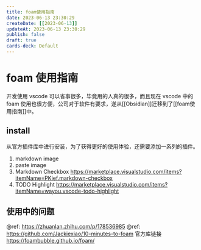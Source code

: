 ```yaml
---
title: foam使用指南
date: 2023-06-13 23:30:29
createDate: [[2023-06-13]]
updateAt: 2023-06-13 23:30:29
publish: false
draft: true
cards-deck: Default
---
```


# foam 使用指南

开发使用 vscode 可以省事很多，毕竟用的人真的很多，而且现在 vscode 中的 foam 使用也很方便，公司对于软件有要求，遂从[[Obsidian]]迁移到了[[foam使用指南]]中。

## install

从官方插件库中进行安装，为了获得更好的使用体验，还需要添加一系列的插件。

1.  markdown image
2.  paste image
3.  Markdown Checkbox https://marketplace.visualstudio.com/items?itemName=PKief.markdown-checkbox
4.  TODO Highlight https://marketplace.visualstudio.com/items?itemName=wayou.vscode-todo-highlight

## 使用中的问题

@ref: https://zhuanlan.zhihu.com/p/178536985
@ref: https://github.com/Jackiexiao/10-minutes-to-foam
官方库链接 https://foambubble.github.io/foam/